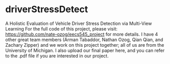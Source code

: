 # driverStressDetect
A Holistic Evaluation of Vehicle Driver Stress Detection via Multi-View Learning
For the full code of this project, please visit: https://github.com/nate-ozog/eecs545_project for more details.
I have 4 other great team members (Arman Tabaddor, Nathan Ozog, Qian Qian, and Zachary Zipper) and we work on this project together; 
all of us are from the University of Michigan.
I also upload our final paper here, and you can refer to the .pdf file if you are interested in our project.
